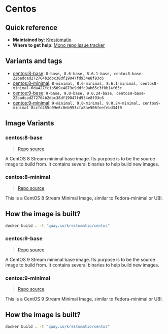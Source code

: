 # Centos
## Quick reference
- **Maintained by**:
[Krestomatio](https://krestomatio.com)
- **Where to get help**:
[Mono repo issue tracker](https://github.com/krestomatio/container_builder/issues)

## Variants and tags
- [centos:8-base](#centos8-base): `8-base, 8.6-base, 8.6.1-base, centos8-base-22badcad272764b2dbc38df19047fd934e8f93c6`
- [centos:8-minimal](#centos8-minimal): `8-minimal, 8.6-minimal, 8.6.1-minimal, centos8-minimal-6da427fc1b509e4879e9ddfc9ab65c3f0b14f63c`
- [centos:9-base](#centos9-base): `9-base, 9.0-base, 9.0.24-base, centos9-base-22badcad272764b2dbc38df19047fd934e8f93c6`
- [centos:9-minimal](#centos9-minimal): `9-minimal, 9.0-minimal, 9.0.24-minimal, centos9-minimal-8ccfd455c09e6c0eb953cfa8ae506feefebd34f0`


## Image Variants
### centos:8-base
> [Repo source](https://github.com/krestomatio/container_builder/tree/master/centos/centos8-base)

A CentOS 8 Stream minimal base image. Its purpose is to be the source image to build from. It contains several binaries to help build new images.

### centos:8-minimal
> [Repo source](https://github.com/krestomatio/container_builder/tree/master/centos/centos8-minimal)

This is a CentOS 8 Stream Minimal Image, similar to Fedora-minimal or UBI.

## How the image is built?
```bash
docker build . -t "quay.io/krestomatio/centos"
```

### centos:9-base
> [Repo source](https://github.com/krestomatio/container_builder/tree/master/centos/centos9-base)

A CentOS 9 Stream minimal base image. Its purpose is to be the source image to build from. It contains several binaries to help build new images.

### centos:9-minimal
> [Repo source](https://github.com/krestomatio/container_builder/tree/master/centos/centos9-minimal)

This is a CentOS 9 Stream Minimal Image, similar to Fedora-minimal or UBI.

## How the image is built?
```bash
docker build . -t "quay.io/krestomatio/centos"
```

